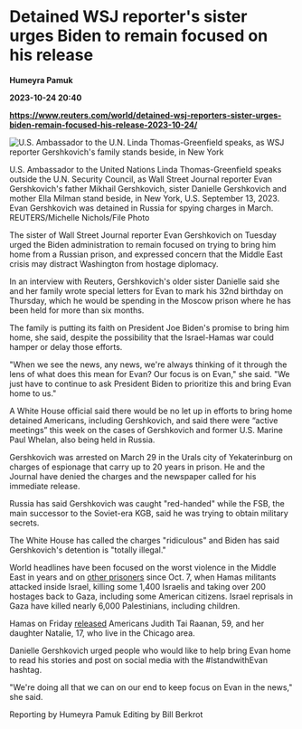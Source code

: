 # Detained WSJ reporter's sister urges Biden to remain focused on his release
**Humeyra Pamuk**

**2023-10-24 20:40**

**https://www.reuters.com/world/detained-wsj-reporters-sister-urges-biden-remain-focused-his-release-2023-10-24/**

![U.S. Ambassador to the U.N. Linda Thomas-Greenfield speaks, as WSJ reporter Gershkovich's family stands beside, in New York](https://www.reuters.com/resizer/kXj-iOrrPlOR2-ItF_KqwNe_yh4=/1920x0/filters:quality(80)/cloudfront-us-east-2.images.arcpublishing.com/reuters/VXNGW67B6NIARNKICLAW6WYUCE.jpg)

U.S. Ambassador to the United Nations Linda Thomas-Greenfield speaks outside the U.N. Security Council, as Wall Street Journal reporter Evan Gershkovich's father Mikhail Gershkovich, sister Danielle Gershkovich and mother Ella Milman stand beside, in New York, U.S. September 13, 2023. Evan Gershkovich was detained in Russia for spying charges in March. REUTERS/Michelle Nichols/File Photo

The sister of Wall Street Journal reporter Evan Gershkovich on Tuesday urged the Biden administration to remain focused on trying to bring him home from a Russian prison, and expressed concern that the Middle East crisis may distract Washington from hostage diplomacy.

In an interview with Reuters, Gershkovich's older sister Danielle said she and her family wrote special letters for Evan to mark his 32nd birthday on Thursday, which he would be spending in the Moscow prison where he has been held for more than six months.

The family is putting its faith on President Joe Biden's promise to bring him home, she said, despite the possibility that the Israel-Hamas war could hamper or delay those efforts.

"When we see the news, any news, we're always thinking of it through the lens of what does this mean for Evan? Our focus is on Evan," she said. "We just have to continue to ask President Biden to prioritize this and bring Evan home to us."

A White House official said there would be no let up in efforts to bring home detained Americans, including Gershkovich, and said there were “active meetings” this week on the cases of Gershkovich and former U.S. Marine Paul Whelan, also being held in Russia.

Gershkovich was arrested on March 29 in the Urals city of Yekaterinburg on charges of espionage that carry up to 20 years in prison. He and the Journal have denied the charges and the newspaper called for his immediate release.

Russia has said Gershkovich was caught "red-handed" while the FSB, the main successor to the Soviet-era KGB, said he was trying to obtain military secrets.

The White House has called the charges "ridiculous" and Biden has said Gershkovich's detention is "totally illegal."

World headlines have been focused on the worst violence in the Middle East in years and on [other prisoners](https://www.reuters.com/world/middle-east/what-do-we-now-about-hamas-hostages-2023-10-19/) since Oct. 7, when Hamas militants attacked inside Israel, killing some 1,400 Israelis and taking over 200 hostages back to Gaza, including some American citizens. Israel reprisals in Gaza have killed nearly 6,000 Palestinians, including children.

Hamas on Friday [released](https://www.reuters.com/world/middle-east/hamas-releases-two-us-hostages-for-humanitarian-reasons-response-qatari-efforts-2023-10-20/) Americans Judith Tai Raanan, 59, and her daughter Natalie, 17, who live in the Chicago area.

Danielle Gershkovich urged people who would like to help bring Evan home to read his stories and post on social media with the #IstandwithEvan hashtag.

"We're doing all that we can on our end to keep focus on Evan in the news," she said.

Reporting by Humeyra Pamuk Editing by Bill Berkrot